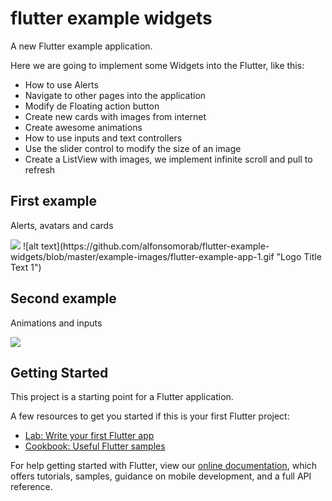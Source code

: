 # flutter example widgets

A new Flutter example application.

Here we are going to implement some Widgets into the Flutter, like this:

- How to use Alerts
- Navigate to other pages into the application
- Modify de Floating action button
- Create new cards with images from internet
- Create awesome animations
- How to use inputs and text controllers
- Use the slider control to modify the size of an image
- Create a ListView with images, we implement infinite scroll and pull to refresh

## First example

Alerts, avatars and cards 

<img src="http://alfonsomora.xyz/images-to-github/flutter-example-app-1.gif" />
![alt text](https://github.com/alfonsomorab/flutter-example-widgets/blob/master/example-images/flutter-example-app-1.gif "Logo Title Text 1")


## Second example

Animations and inputs

<img src="http://alfonsomora.xyz/images-to-github/flutter-example-app-2.gif" />



## Getting Started

This project is a starting point for a Flutter application.

A few resources to get you started if this is your first Flutter project:

- [Lab: Write your first Flutter app](https://flutter.dev/docs/get-started/codelab)
- [Cookbook: Useful Flutter samples](https://flutter.dev/docs/cookbook)

For help getting started with Flutter, view our
[online documentation](https://flutter.dev/docs), which offers tutorials,
samples, guidance on mobile development, and a full API reference.
